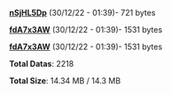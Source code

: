 [**nSjHL5Dp**](/data/nSjHL5Dp.txt) (30/12/22 - 01:39)- 721 bytes

[**fdA7x3AW**](/data/fdA7x3AW.txt) (30/12/22 - 01:39)- 1531 bytes

[**fdA7x3AW**](/data/fdA7x3AW.txt) (30/12/22 - 01:39)- 1531 bytes

**Total Datas**: 2218

**Total Size**: 14.34 MB / 14.3 MB
